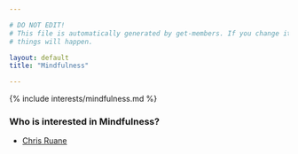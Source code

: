 ```yaml
---

# DO NOT EDIT!
# This file is automatically generated by get-members. If you change it, bad
# things will happen.

layout: default
title: "Mindfulness"

---
```


{% include interests/mindfulness.md %}

### Who is interested in Mindfulness?


* [Chris Ruane](/members/chris-ruane.html)
